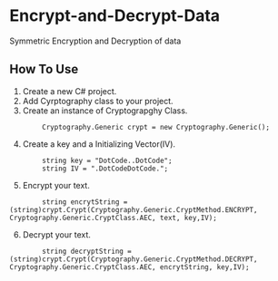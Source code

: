 # Encrypt-and-Decrypt-Data
Symmetric Encryption and Decryption of data

## How To Use
1. Create a new C# project.
2. Add Cyrptography class to your project.
3. Create an instance of Cryptograpghy Class.
```
        Cryptography.Generic crypt = new Cryptography.Generic(); 
```
4. Create a key and a Initializing Vector(IV).
```
        string key = "DotCode..DotCode";                            
        string IV = ".DotCodeDotCode.";
```
5. Encrypt your text.
```
        string encrytString = (string)crypt.Crypt(Cryptography.Generic.CryptMethod.ENCRYPT, Cryptography.Generic.CryptClass.AEC, text, key,IV);
```
6. Decrypt your text.
```
        string decryptString = (string)crypt.Crypt(Cryptography.Generic.CryptMethod.DECRYPT, Cryptography.Generic.CryptClass.AEC, encrytString, key,IV);
```

